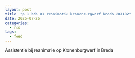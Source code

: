 ```yaml
---
layout: post
title: "p 1 bzb-01 reanimatie kronenburgwerf breda 203132"
date: 2025-07-26
categories: 
  - rss
tags: 
  - feed
---
```


Assistentie bij reanimatie op Kronenburgwerf in Breda
